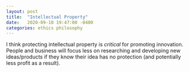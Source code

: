 ```yaml
---
layout: post
title:  "Intellectual Property"
date:   2020-09-10 19:47:00 -0400
categories: ethics philosophy
---
```



I think protecting intellectual property is *critical* for promoting innovation. People and business will focus less on researching and developing new ideas/products if they know their idea has no protection (and potentially less profit as a result).

